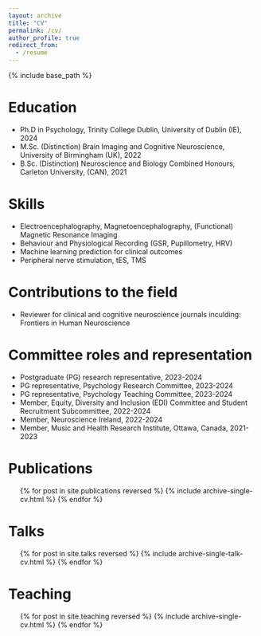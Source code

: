 ```yaml
---
layout: archive
title: "CV"
permalink: /cv/
author_profile: true
redirect_from:
  - /resume
---
```


{% include base_path %}

Education
======
* Ph.D in Psychology, Trinity College Dublin, University of Dublin (IE), 2024
* M.Sc. (Distinction) Brain Imaging and Cognitive Neuroscience, University of Birmingham (UK), 2022
* B.Sc. (Distinction) Neuroscience and Biology Combined Honours, Carleton University, (CAN), 2021
  
Skills
======
* Electroencephalography, Magnetoencephalography, (Functional) Magnetic Resonance Imaging
* Behaviour and Physiological Recording (GSR, Pupillometry, HRV)
* Machine learning prediction for clinical outcomes
* Peripheral nerve stimulation, tES, TMS

Contributions to the field
======
* Reviewer for clinical and cognitive neuroscience journals inculding: Frontiers in Human Neuroscience
  
Committee roles and representation
======
* Postgraduate (PG) research representative, 2023-2024
* PG representative, Psychology Research Committee, 2023-2024
* PG representative, Psychology Teaching Committee, 2023-2024
* Member, Equity, Diversity and Inclusion (EDI) Committee and Student Recruitment Subcommittee, 2022-2024
* Member, Neuroscience Ireland, 2022-2024
* Member, Music and Health Research Institute, Ottawa, Canada, 2021-2023

Publications
======
  <ul>{% for post in site.publications reversed %}
    {% include archive-single-cv.html %}
  {% endfor %}</ul>
  
Talks
======
  <ul>{% for post in site.talks reversed %}
    {% include archive-single-talk-cv.html  %}
  {% endfor %}</ul>
  
Teaching
======
  <ul>{% for post in site.teaching reversed %}
    {% include archive-single-cv.html %}
  {% endfor %}</ul>

